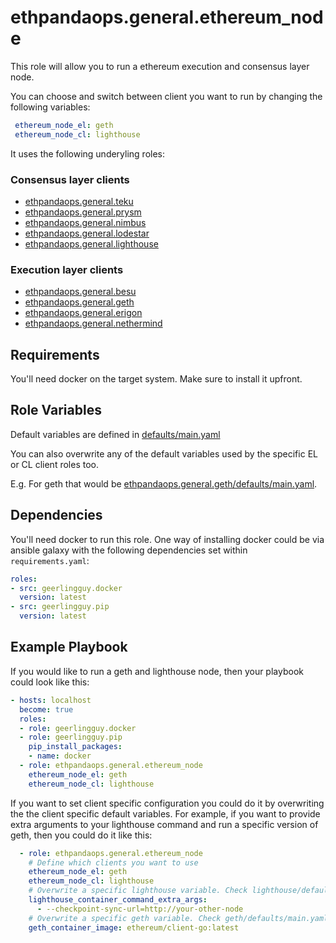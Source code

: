 # ethpandaops.general.ethereum_node

This role will allow you to run a ethereum execution and consensus layer node.

You can choose and switch between client you want to run by changing the following variables:

```yaml
 ethereum_node_el: geth
 ethereum_node_cl: lighthouse
```

It uses the following underyling roles:

### Consensus layer clients
- [ethpandaops.general.teku](../teku)
- [ethpandaops.general.prysm](../prysm)
- [ethpandaops.general.nimbus](../nimbus)
- [ethpandaops.general.lodestar](../lodestar)
- [ethpandaops.general.lighthouse](../lighthouse)

### Execution layer clients
- [ethpandaops.general.besu](../besu)
- [ethpandaops.general.geth](../geth)
- [ethpandaops.general.erigon](../erigon)
- [ethpandaops.general.nethermind](../nethermind)

## Requirements

You'll need docker on the target system. Make sure to install it upfront.

## Role Variables

Default variables are defined in [defaults/main.yaml](defaults/main.yaml)

You can also overwrite any of the default variables used by the specific EL or CL client roles too.

E.g. For geth that would be [ethpandaops.general.geth/defaults/main.yaml](../geth/defaults/main.yaml).


## Dependencies

You'll need docker to run this role. One way of installing docker could be via ansible galaxy with the following dependencies set within `requirements.yaml`:

```yaml
roles:
- src: geerlingguy.docker
  version: latest
- src: geerlingguy.pip
  version: latest
```

## Example Playbook

If you would like to run a geth and lighthouse node, then your playbook could look like this:

```yaml
- hosts: localhost
  become: true
  roles:
  - role: geerlingguy.docker
  - role: geerlingguy.pip
    pip_install_packages:
    - name: docker
  - role: ethpandaops.general.ethereum_node
    ethereum_node_el: geth
    ethereum_node_cl: lighthouse
```

If you want to set client specific configuration you could do it by overwriting the the client specific default variables. For example, if you want to provide extra arguments to your lighthouse command and run a specific version of geth, then you could do it like this:

```yaml
  - role: ethpandaops.general.ethereum_node
    # Define which clients you want to use
    ethereum_node_el: geth
    ethereum_node_cl: lighthouse
    # Overwrite a specific lighthouse variable. Check lighthouse/defaults/main.yaml
    lighthouse_container_command_extra_args:
      - --checkpoint-sync-url=http://your-other-node
    # Overwrite a specific geth variable. Check geth/defaults/main.yaml
    geth_container_image: ethereum/client-go:latest
```
